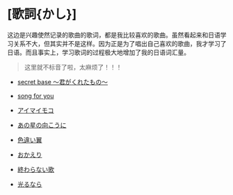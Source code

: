 # [歌詞{かし}]

这边是兴趣使然记录的歌曲的歌词，都是我比较喜欢的歌曲。虽然看起来和日语学习关系不大，但其实并不是这样。因为正是为了唱出自己喜欢的歌曲，我才学习了日语。而且事实上，学习歌词的过程极大地增加了我的日语词汇量。

> 这里就不标音了啦，太麻烦了！！！

- [secret base ～君がくれたもの～](secret_base.md)

- [song for you](song_for_you.md)

- [アイマイモコ](aimaimoko.md)

- [あの星の向こうに](anohoshinomukouni.md)

- [色違い翼](irochigaitsubasa.md)

- [おかえり](okaeri.md)

- [終わらない歌](owaranaiuta.md)

- [光るなら](hikarunara.md)